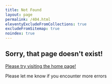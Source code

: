 ```yaml
---
title: Not Found
layout: page
permalink: /404.html
eleventyExcludeFromCollections: true
excludeFromSitemap: true
noindex: true
---
```


## Sorry, that page doesn't exist!

[Please try visiting the home page!](/)

Please let me know if you encounter more errors

